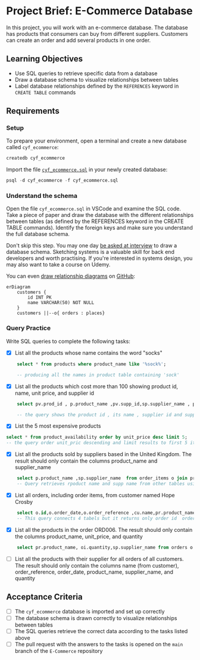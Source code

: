 # Project Brief: E-Commerce Database

In this project, you will work with an e-commerce database. The database has products that consumers can buy from different suppliers. Customers can create an order and add several products in one order.

## Learning Objectives

- Use SQL queries to retrieve specific data from a database
- Draw a database schema to visualize relationships between tables
- Label database relationships defined by the `REFERENCES` keyword in `CREATE TABLE` commands

## Requirements

### Setup

To prepare your environment, open a terminal and create a new database called `cyf_ecommerce`:

```sql
createdb cyf_ecommerce
```

Import the file [`cyf_ecommerce.sql`](./cyf_ecommerce.sql) in your newly created database:

```sql
psql -d cyf_ecommerce -f cyf_ecommerce.sql
```

### Understand the schema

Open the file `cyf_ecommerce.sql` in VSCode and examine the SQL code. Take a piece of paper and draw the database with the different relationships between tables (as defined by the REFERENCES keyword in the CREATE TABLE commands). Identify the foreign keys and make sure you understand the full database schema.

Don't skip this step. You may one day [be asked at interview](https://monzo.com/blog/2022/03/23/demystifying-the-backend-engineering-interview-process) to draw a database schema. Sketching systems is a valuable skill for back end developers and worth practising. If you're interested in systems design, you may also want to take a course on Udemy.

You can even [draw relationship diagrams](https://mermaid.js.org/syntax/entityRelationshipDiagram.html) on [GitHub](https://docs.github.com/en/get-started/writing-on-github/working-with-advanced-formatting/creating-diagrams):

```mermaid
erDiagram
    customers {
        id INT PK
        name VARCHAR(50) NOT NULL
    }
    customers ||--o{ orders : places}
```

### Query Practice

Write SQL queries to complete the following tasks:

- [x] List all the products whose name contains the word "socks"

```sql
    select * from products where product_name like '%sock%';

    -- producing all the names in product table containing 'sock'
```

- [x] List all the products which cost more than 100 showing product id, name, unit price, and supplier id

```sql
    select pv.prod_id , p.product_name ,pv.supp_id,sp.supplier_name , pv.unit_price from product_availability pv join products p on (pv.prod_id=p.id) join suppliers sp on(sp.id=pv.supp_id)  where unit_price>100;

    -- the query shows the product id , its name , supplier id and supplier name , along side the unit_price .
```

- [x] List the 5 most expensive products

```sql
select * from product_availability order by unit_price desc limit 5;
-- the query order unit_pric descending and limit results to first 5 items.

```

- [x] List all the products sold by suppliers based in the United Kingdom. The result should only contain the columns product_name and supplier_name

```sql
    select p.product_name ,sp.supplier_name  from order_items o join products p on (o.product_id=p.id) join suppliers sp on (o.supplier_id=sp.id) where sp.country='United Kingdom';
    -- Query retrieves rpoduct name and supp name from other tables using join
```

- [x] List all orders, including order items, from customer named Hope Crosby

```sql
    select o.id,o.order_date,o.order_reference ,cu.name,pr.product_name from orders o join order_items oi on (o.id=oi.order_id) join customers cu on (o.customer_id=cu.id) join products pr on (oi.product_id=pr.id)  where name='Hope Crosby';
    -- This query connects 4 tabels but it returns only order id  order_date , order_reference , customer name and product name.
```

- [x] List all the products in the order ORD006. The result should only contain the columns product_name, unit_price, and quantity

```sql
    select pr.product_name, oi.quantity,sp.supplier_name from orders o join order_items oi on (o.id=oi.order_id) join suppliers sp on (oi.supplier_id=sp.id) join products pr on (pr.id=oi.product_id) where order_reference='ORD006';
```

- [ ] List all the products with their supplier for all orders of all customers. The result should only contain the columns name (from customer), order_reference, order_date, product_name, supplier_name, and quantity

## Acceptance Criteria

- [ ] The `cyf_ecommerce` database is imported and set up correctly
- [ ] The database schema is drawn correctly to visualize relationships between tables
- [ ] The SQL queries retrieve the correct data according to the tasks listed above
- [ ] The pull request with the answers to the tasks is opened on the `main` branch of the `E-Commerce` repository
